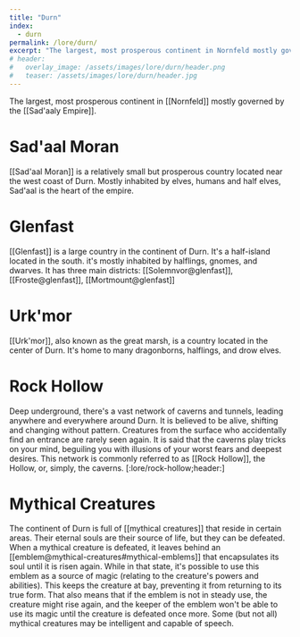 ```yaml
---
title: "Durn"
index:
  - durn
permalink: /lore/durn/
excerpt: "The largest, most prosperous continent in Nornfeld mostly governed by the Sad'aaly Empire."
# header:
#   overlay_image: /assets/images/lore/durn/header.png
#   teaser: /assets/images/lore/durn/header.jpg
---
```

The largest, most prosperous continent in [[Nornfeld]] mostly governed by the [[Sad'aaly Empire]].

# Sad'aal Moran
[[Sad'aal Moran]] is a relatively small but prosperous country located near the west coast of Durn. Mostly inhabited by elves, humans and half elves, Sad'aal is the heart of the empire.

# Glenfast
[[Glenfast]] is a large country in the continent of Durn.
It's a half-island located in the south. it's mostly inhabited by halflings, gnomes, and dwarves.
It has three main districts: [[Solemnvor@glenfast]], [[Froste@glenfast]], [[Mortmount@glenfast]]

# Urk'mor
[[Urk'mor]], also known as the great marsh, is a country located in the center of Durn. It's home to many dragonborns, halflings, and drow elves.

# Rock Hollow
Deep underground, there's a vast network of caverns and tunnels, leading anywhere and everywhere around Durn. It is believed to be alive, shifting and changing without pattern. Creatures from the surface who accidentally find an entrance are rarely seen again. It is said that the caverns play tricks on your mind, beguiling you with illusions of your worst fears and deepest desires.
This network is commonly referred to as [[Rock Hollow]], the Hollow, or, simply, the caverns.
[:lore/rock-hollow;header:]

# Mythical Creatures
The continent of Durn is full of [[mythical creatures]] that reside in certain areas. Their eternal souls are their source of life, but they can be defeated. When a mythical creature is defeated, it leaves behind an [[emblem@mythical-creatures#mythical-emblems]] that encapsulates its soul until it is risen again. While in that state, it's possible to use this emblem as a source of magic (relating to the creature's powers and abilities). This keeps the creature at bay, preventing it from returning to its true form. That also means that if the emblem is not in steady use, the creature might rise again, and the keeper of the emblem won't be able to use its magic until the creature is defeated once more.
Some (but not all) mythical creatures may be intelligent and capable of speech.
